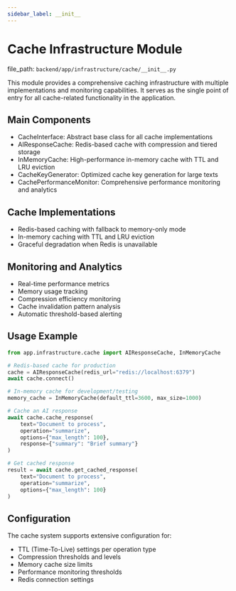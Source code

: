 ```yaml
---
sidebar_label: __init__
---
```


# Cache Infrastructure Module

  file_path: `backend/app/infrastructure/cache/__init__.py`

This module provides a comprehensive caching infrastructure with multiple implementations
and monitoring capabilities. It serves as the single point of entry for all cache-related
functionality in the application.

## Main Components

- CacheInterface: Abstract base class for all cache implementations
- AIResponseCache: Redis-based cache with compression and tiered storage
- InMemoryCache: High-performance in-memory cache with TTL and LRU eviction
- CacheKeyGenerator: Optimized cache key generation for large texts
- CachePerformanceMonitor: Comprehensive performance monitoring and analytics

## Cache Implementations

- Redis-based caching with fallback to memory-only mode
- In-memory caching with TTL and LRU eviction
- Graceful degradation when Redis is unavailable

## Monitoring and Analytics

- Real-time performance metrics
- Memory usage tracking
- Compression efficiency monitoring
- Cache invalidation pattern analysis
- Automatic threshold-based alerting

## Usage Example

```python
from app.infrastructure.cache import AIResponseCache, InMemoryCache

# Redis-based cache for production
cache = AIResponseCache(redis_url="redis://localhost:6379")
await cache.connect()

# In-memory cache for development/testing
memory_cache = InMemoryCache(default_ttl=3600, max_size=1000)

# Cache an AI response
await cache.cache_response(
    text="Document to process",
    operation="summarize",
    options={"max_length": 100},
    response={"summary": "Brief summary"}
)

# Get cached response
result = await cache.get_cached_response(
    text="Document to process",
    operation="summarize",
    options={"max_length": 100}
)
```

## Configuration

The cache system supports extensive configuration for:
- TTL (Time-To-Live) settings per operation type
- Compression thresholds and levels
- Memory cache size limits
- Performance monitoring thresholds
- Redis connection settings
